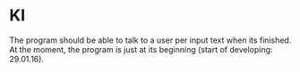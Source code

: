 # KI
The program should be able to talk to a user per input text when its finished.
At the moment, the program is just at its beginning (start of developing: 29.01.16).
